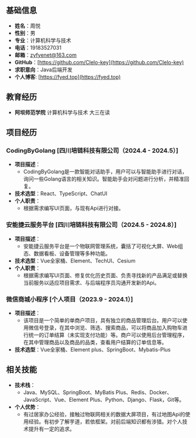 ## 基础信息

-   **姓名**：周悦
-   **性别**：男
-   **专业**：计算机科学与技术
-   **电话**：19183527031
-   **邮箱**：zyfyenet@163.com
-   **GitHub**：[https://github.com/Clelo-key](https://github.com/Clelo-key)
-   **求职意向**：Java后端开发
-   **个人博客**: [https://fyed.top](https://fyed.top)

## 教育经历

-   **阿坝师范学院** 计算机科学与技术 大三在读

## 项目经历

### CodingByGolang [四川培链科技有限公司（2024.4 - 2024.5）]

-   **项目描述**：
    -   CodingByGolang是一款智能对话助手，用户可以与智能助手进行对话，询问一些Golang语言的相关知识。智能助手会对问题进行分析，并精准回复。
-   **技术选型**：React、TypeScript、ChatUI
-   **个人职责**：
    -   根据需求编写UI页面，与现有Api进行对接。

### 安能捷云服务平台 [四川培链科技有限公司（2024.5 - 2024.8）]

-   **项目描述**：
    -   安能捷云服务平台是一个物联网管理系统，囊括了可视化大屏、Web组态、数据看板、设备管理等多种功能。
-   **技术选型**：Vue全家桶、Element、TechUI、Cesium
-   **个人职责**：
    -   根据需求编写UI页面、修复优化历史页面、负责寻找新的产品满足或替换当前服务以适应项目需求、与后端程序员沟通开发新的Api。

### 微信商城小程序 [个人项目（2023.9 - 2024.1）]

-   **项目描述**：
    -   该项目是一个简单的单商户项目，具有独立的商品管理后台。用户可以使用微信号登录，在其中浏览、筛选、搜索商品，可以将商品加入购物车进行统一的订单结算（未实现支付功能）等。商户可以使用后台管理程序，在其中管理商品以及商品的品类，查看用户结算的订单信息等。
-   **技术选型**：Vue全家桶、Element plus、SpringBoot、Mybatis-Plus

## 相关技能

-   **技术栈**：
    -   Java、MySQL、SpringBoot、MyBatis Plus、Redis、Docker、JavaScript、Vue、Element Plus、Python、Django、Flask，Git等。
-   **个人优势**：
    -   有过居家办公经验，接触过物联网相关的数据大屏项目，有过地图Api的使用经验。有初步了解芋道，若依框架。对前后端知识都有涉猎。对个人技术提升有一定的追求。
